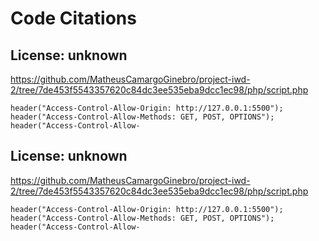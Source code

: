 # Code Citations

## License: unknown
https://github.com/MatheusCamargoGinebro/project-iwd-2/tree/7de453f5543357620c84dc3ee535eba9dcc1ec98/php/script.php

```
header("Access-Control-Allow-Origin: http://127.0.0.1:5500");
header("Access-Control-Allow-Methods: GET, POST, OPTIONS");
header("Access-Control-Allow-
```


## License: unknown
https://github.com/MatheusCamargoGinebro/project-iwd-2/tree/7de453f5543357620c84dc3ee535eba9dcc1ec98/php/script.php

```
header("Access-Control-Allow-Origin: http://127.0.0.1:5500");
header("Access-Control-Allow-Methods: GET, POST, OPTIONS");
header("Access-Control-Allow-
```

